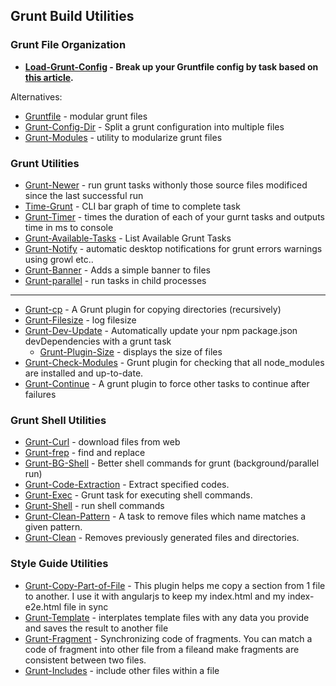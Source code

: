 ## Grunt Build Utilities

### Grunt File Organization

  * **[Load-Grunt-Config](https://github.com/firstandthird/load-grunt-config) - Break up your Gruntfile config by task based on [this article](http://www.thomasboyt.com/2013/09/01/maintainable-grunt.html).**

Alternatives: 
  * [Gruntfile](https://npmjs.org/package/gruntfile) - modular grunt files
  * [Grunt-Config-Dir](https://npmjs.org/package/grunt-config-dir) - Split a grunt configuration into multiple files
  * [Grunt-Modules](https://npmjs.org/package/grunt-modules) - utility to modularize grunt files


### Grunt Utilities

  * [Grunt-Newer](https://npmjs.org/package/grunt-newer) - run grunt tasks withonly those source files modificed since the last successful run
  * [Time-Grunt](https://github.com/sindresorhus/time-grunt) - CLI bar graph of time to complete task
  * [Grunt-Timer](https://npmjs.org/package/grunt-timer) - times the duration of each of your gurnt tasks and outputs time in ms to console
  * [Grunt-Available-Tasks](https://github.com/ben-eb/grunt-available-tasks) - List Available Grunt Tasks
  * [Grunt-Notify](https://npmjs.org/package/grunt-notify) - automatic desktop notifications for grunt errors warnings using growl etc..
  * [Grunt-Banner](https://npmjs.org/package/grunt-banner) - Adds a simple banner to files
  * [Grunt-parallel](https://npmjs.org/package/grunt-parallel) - run tasks in child processes

---

  * [Grunt-cp](https://npmjs.org/package/grunt-cp) - A Grunt plugin for copying directories (recursively)
  * [Grunt-Filesize](https://npmjs.org/package/grunt-filesize) - log filesize
  * [Grunt-Dev-Update](https://github.com/pgilad/grunt-dev-update) - Automatically update your npm package.json devDependencies with a grunt task
    * [Grunt-Plugin-Size](https://npmjs.org/package/grunt-plugin-size) - displays the size of files
  * [Grunt-Check-Modules](https://npmjs.org/package/grunt-check-modules) - Grunt plugin for checking that all node_modules are installed and up-to-date.
  * [Grunt-Continue](https://npmjs.org/package/grunt-continue) - A grunt plugin to force other tasks to continue after failures


### Grunt Shell Utilities

  * [Grunt-Curl](https://github.com/twolfson/grunt-curl) - download files from web
  * [Grunt-frep](https://github.com/jonschlinkert/grunt-frep) - find and replace
  * [Grunt-BG-Shell](https://npmjs.org/package/grunt-bg-shell) - Better shell commands for grunt (background/parallel run)
  * [Grunt-Code-Extraction](https://npmjs.org/package/grunt-code-extraction) - Extract specified codes.
  * [Grunt-Exec](https://npmjs.org/package/grunt-exec) - Grunt task for executing shell commands.
  * [Grunt-Shell](https://npmjs.org/package/grunt-shell) - run shell commands
  * [Grunt-Clean-Pattern](https://npmjs.org/package/clean-pattern) - A task to remove files which name matches a given pattern.
  * [Grunt-Clean](https://npmjs.org/package/grunt-clean) - Removes previously generated files and directories.


### Style Guide Utilities

  * [Grunt-Copy-Part-of-File](https://npmjs.org/package/grunt-copy-part-of-file) - This plugin helps me copy a section from 1 file to another. I use it with angularjs to keep my index.html and my index-e2e.html file in sync
  * [Grunt-Template](https://npmjs.org/package/grunt-template) - interplates template files with any data you provide and saves the result to another file
  * [Grunt-Fragment](https://npmjs.org/package/grunt-fragment) - Synchronizing code of fragments. You can match a code of fragment into other file from a fileand make fragments are consistent between two files.
  * [Grunt-Includes](https://npmjs.org/package/grunt-includes) - include other files within a file


